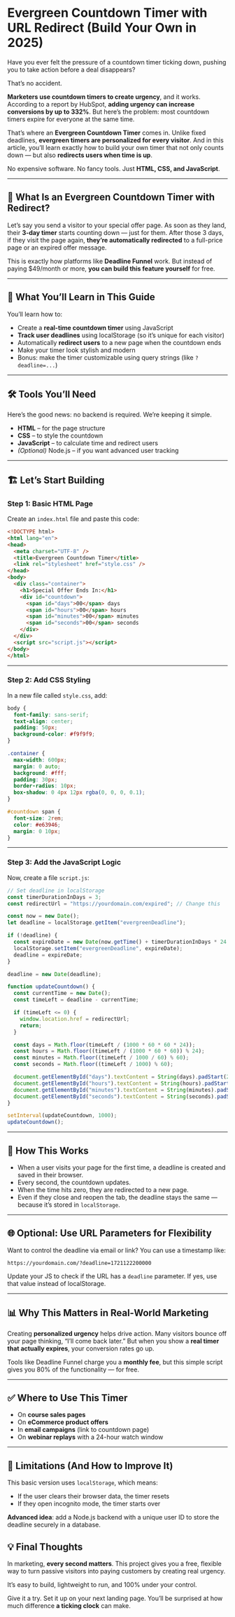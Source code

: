 # **Evergreen Countdown Timer with URL Redirect (Build Your Own in 2025)**

Have you ever felt the pressure of a countdown timer ticking down, pushing you to take action before a deal disappears?

That’s no accident.

**Marketers use countdown timers to create urgency**, and it works. According to a report by HubSpot, **adding urgency can increase conversions by up to 332%**. But here’s the problem: most countdown timers expire for everyone at the same time.

That’s where an **Evergreen Countdown Timer** comes in. Unlike fixed deadlines, **evergreen timers are personalized for every visitor**. And in this article, you’ll learn exactly how to build your own timer that not only counts down — but also **redirects users when time is up**.

No expensive software. No fancy tools. Just **HTML, CSS, and JavaScript**.

---

## 🚀 What Is an Evergreen Countdown Timer with Redirect?

Let’s say you send a visitor to your special offer page. As soon as they land, their **3-day timer** starts counting down — just for them. After those 3 days, if they visit the page again, **they’re automatically redirected** to a full-price page or an expired offer message.

This is exactly how platforms like **Deadline Funnel** work. But instead of paying \$49/month or more, **you can build this feature yourself** for free.

---

## 🎯 What You’ll Learn in This Guide

You’ll learn how to:

* Create a **real-time countdown timer** using JavaScript
* **Track user deadlines** using localStorage (so it’s unique for each visitor)
* Automatically **redirect users** to a new page when the countdown ends
* Make your timer look stylish and modern
* Bonus: make the timer customizable using query strings (like `?deadline=...`)

---

## 🛠️ Tools You’ll Need

Here’s the good news: no backend is required. We’re keeping it simple.

* **HTML** – for the page structure
* **CSS** – to style the countdown
* **JavaScript** – to calculate time and redirect users
* *(Optional)* Node.js – if you want advanced user tracking

---

## 🏗️ Let’s Start Building

### Step 1: Basic HTML Page

Create an `index.html` file and paste this code:

```html
<!DOCTYPE html>
<html lang="en">
<head>
  <meta charset="UTF-8" />
  <title>Evergreen Countdown Timer</title>
  <link rel="stylesheet" href="style.css" />
</head>
<body>
  <div class="container">
    <h1>Special Offer Ends In:</h1>
    <div id="countdown">
      <span id="days">00</span> days
      <span id="hours">00</span> hours
      <span id="minutes">00</span> minutes
      <span id="seconds">00</span> seconds
    </div>
  </div>
  <script src="script.js"></script>
</body>
</html>
```

---

### Step 2: Add CSS Styling

In a new file called `style.css`, add:

```css
body {
  font-family: sans-serif;
  text-align: center;
  padding: 50px;
  background-color: #f9f9f9;
}

.container {
  max-width: 600px;
  margin: 0 auto;
  background: #fff;
  padding: 30px;
  border-radius: 10px;
  box-shadow: 0 4px 12px rgba(0, 0, 0, 0.1);
}

#countdown span {
  font-size: 2rem;
  color: #e63946;
  margin: 0 10px;
}
```

---

### Step 3: Add the JavaScript Logic

Now, create a file `script.js`:

```javascript
// Set deadline in localStorage
const timerDurationInDays = 3;
const redirectUrl = "https://yourdomain.com/expired"; // Change this

const now = new Date();
let deadline = localStorage.getItem("evergreenDeadline");

if (!deadline) {
  const expireDate = new Date(now.getTime() + timerDurationInDays * 24 * 60 * 60 * 1000);
  localStorage.setItem("evergreenDeadline", expireDate);
  deadline = expireDate;
}

deadline = new Date(deadline);

function updateCountdown() {
  const currentTime = new Date();
  const timeLeft = deadline - currentTime;

  if (timeLeft <= 0) {
    window.location.href = redirectUrl;
    return;
  }

  const days = Math.floor(timeLeft / (1000 * 60 * 60 * 24));
  const hours = Math.floor((timeLeft / (1000 * 60 * 60)) % 24);
  const minutes = Math.floor((timeLeft / 1000 / 60) % 60);
  const seconds = Math.floor((timeLeft / 1000) % 60);

  document.getElementById("days").textContent = String(days).padStart(2, '0');
  document.getElementById("hours").textContent = String(hours).padStart(2, '0');
  document.getElementById("minutes").textContent = String(minutes).padStart(2, '0');
  document.getElementById("seconds").textContent = String(seconds).padStart(2, '0');
}

setInterval(updateCountdown, 1000);
updateCountdown();
```

---

## 🧠 How This Works

* When a user visits your page for the first time, a deadline is created and saved in their browser.
* Every second, the countdown updates.
* When the time hits zero, they are redirected to a new page.
* Even if they close and reopen the tab, the deadline stays the same — because it’s stored in `localStorage`.

---

## 🌐 Optional: Use URL Parameters for Flexibility

Want to control the deadline via email or link? You can use a timestamp like:

```
https://yourdomain.com/?deadline=1721122200000
```

Update your JS to check if the URL has a `deadline` parameter. If yes, use that value instead of localStorage.

---

## 📊 Why This Matters in Real-World Marketing

Creating **personalized urgency** helps drive action. Many visitors bounce off your page thinking, “I’ll come back later.” But when you show a **real timer that actually expires**, your conversion rates go up.

Tools like Deadline Funnel charge you a **monthly fee**, but this simple script gives you 80% of the functionality — for free.

---

## ✅ Where to Use This Timer

* On **course sales pages**
* On **eCommerce product offers**
* In **email campaigns** (link to countdown page)
* On **webinar replays** with a 24-hour watch window

---

## 🔐 Limitations (And How to Improve It)

This basic version uses `localStorage`, which means:

* If the user clears their browser data, the timer resets
* If they open incognito mode, the timer starts over

**Advanced idea**: add a Node.js backend with a unique user ID to store the deadline securely in a database.


## 💡 Final Thoughts

In marketing, **every second matters**. This project gives you a free, flexible way to turn passive visitors into paying customers by creating real urgency.

It’s easy to build, lightweight to run, and 100% under your control.

Give it a try. Set it up on your next landing page. You’ll be surprised at how much difference **a ticking clock** can make.

